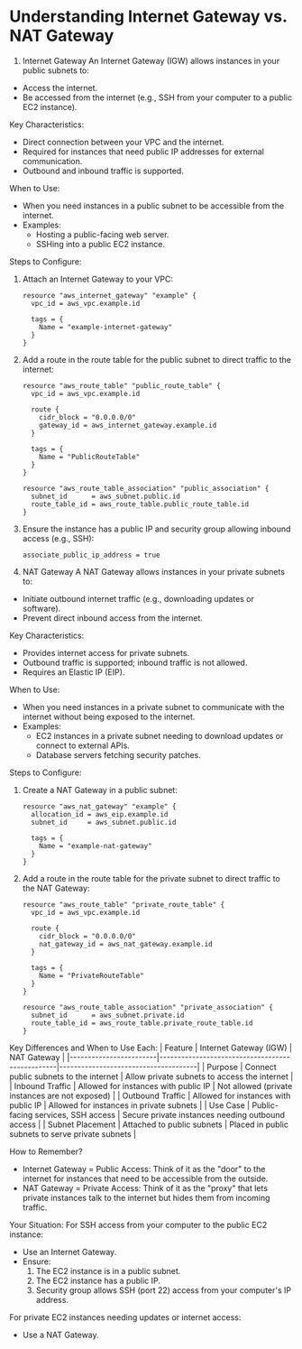 
# Understanding Internet Gateway vs. NAT Gateway

1. Internet Gateway
An Internet Gateway (IGW) allows instances in your public subnets to:
- Access the internet.
- Be accessed from the internet (e.g., SSH from your computer to a public EC2 instance).

Key Characteristics:
- Direct connection between your VPC and the internet.
- Required for instances that need public IP addresses for external communication.
- Outbound and inbound traffic is supported.

When to Use:
- When you need instances in a public subnet to be accessible from the internet.
- Examples:
  - Hosting a public-facing web server.
  - SSHing into a public EC2 instance.

Steps to Configure:
1. Attach an Internet Gateway to your VPC:
   ```hcl
   resource "aws_internet_gateway" "example" {
     vpc_id = aws_vpc.example.id

     tags = {
       Name = "example-internet-gateway"
     }
   }
   ```
2. Add a route in the route table for the public subnet to direct traffic to the internet:
   ```hcl
   resource "aws_route_table" "public_route_table" {
     vpc_id = aws_vpc.example.id

     route {
       cidr_block = "0.0.0.0/0"
       gateway_id = aws_internet_gateway.example.id
     }

     tags = {
       Name = "PublicRouteTable"
     }
   }

   resource "aws_route_table_association" "public_association" {
     subnet_id      = aws_subnet.public.id
     route_table_id = aws_route_table.public_route_table.id
   }
   ```
3. Ensure the instance has a public IP and security group allowing inbound access (e.g., SSH):
   ```hcl
   associate_public_ip_address = true
   ```

2. NAT Gateway
A NAT Gateway allows instances in your private subnets to:
- Initiate outbound internet traffic (e.g., downloading updates or software).
- Prevent direct inbound access from the internet.

Key Characteristics:
- Provides internet access for private subnets.
- Outbound traffic is supported; inbound traffic is not allowed.
- Requires an Elastic IP (EIP).

When to Use:
- When you need instances in a private subnet to communicate with the internet without being exposed to the internet.
- Examples:
  - EC2 instances in a private subnet needing to download updates or connect to external APIs.
  - Database servers fetching security patches.

Steps to Configure:
1. Create a NAT Gateway in a public subnet:
   ```hcl
   resource "aws_nat_gateway" "example" {
     allocation_id = aws_eip.example.id
     subnet_id     = aws_subnet.public.id

     tags = {
       Name = "example-nat-gateway"
     }
   }
   ```
2. Add a route in the route table for the private subnet to direct traffic to the NAT Gateway:
   ```hcl
   resource "aws_route_table" "private_route_table" {
     vpc_id = aws_vpc.example.id

     route {
       cidr_block = "0.0.0.0/0"
       nat_gateway_id = aws_nat_gateway.example.id
     }

     tags = {
       Name = "PrivateRouteTable"
     }
   }

   resource "aws_route_table_association" "private_association" {
     subnet_id      = aws_subnet.private.id
     route_table_id = aws_route_table.private_route_table.id
   }
   ```

Key Differences and When to Use Each:
| Feature                | Internet Gateway (IGW)                          | NAT Gateway                          |
|------------------------|-------------------------------------------------|--------------------------------------|
| Purpose                | Connect public subnets to the internet          | Allow private subnets to access the internet |
| Inbound Traffic        | Allowed for instances with public IP            | Not allowed (private instances are not exposed) |
| Outbound Traffic       | Allowed for instances with public IP            | Allowed for instances in private subnets |
| Use Case               | Public-facing services, SSH access              | Secure private instances needing outbound access |
| Subnet Placement       | Attached to public subnets                      | Placed in public subnets to serve private subnets |

How to Remember?
- Internet Gateway = Public Access: Think of it as the "door" to the internet for instances that need to be accessible from the outside.
- NAT Gateway = Private Access: Think of it as the "proxy" that lets private instances talk to the internet but hides them from incoming traffic.

Your Situation:
For SSH access from your computer to the public EC2 instance:
- Use an Internet Gateway.
- Ensure:
  1. The EC2 instance is in a public subnet.
  2. The EC2 instance has a public IP.
  3. Security group allows SSH (port 22) access from your computer's IP address.

For private EC2 instances needing updates or internet access:
- Use a NAT Gateway.
